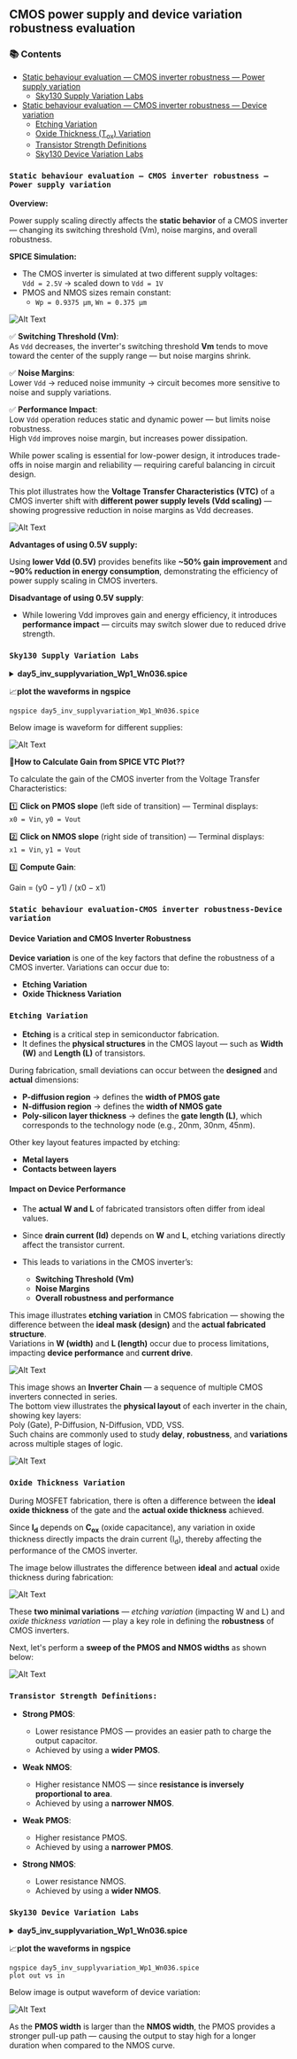 ## CMOS power supply and device variation robustness evaluation

### 📚 Contents

- [Static behaviour evaluation — CMOS inverter robustness — Power supply variation](#static-behaviour-evaluation--cmos-inverter-robustness--power-supply-variation)
  - [Sky130 Supply Variation Labs](#sky130-supply-variation-labs)
- [Static behaviour evaluation — CMOS inverter robustness — Device variation](#static-behaviour-evaluation--cmos-inverter-robustness--device-variation)
  - [Etching Variation](#etching-variation)
  - [Oxide Thickness (T<sub>ox</sub>) Variation](#oxide-thickness-variation)
  - [Transistor Strength Definitions](#transistor-strength-definitions)
  - [Sky130 Device Variation Labs](#sky130-device-variation-labs)
    
### `Static behaviour evaluation — CMOS inverter robustness — Power supply variation`

**Overview:**

Power supply scaling directly affects the **static behavior** of a CMOS inverter — changing its switching threshold (Vm), noise margins, and overall robustness.

**SPICE Simulation:**

- The CMOS inverter is simulated at two different supply voltages:  
  `Vdd = 2.5V` → scaled down to `Vdd = 1V`
- PMOS and NMOS sizes remain constant:  
  - `Wp = 0.9375 μm`, `Wn = 0.375 μm`

![Alt Text](1.png)

✅ **Switching Threshold (Vm)**:  
As `Vdd` decreases, the inverter's switching threshold **Vm** tends to move toward the center of the supply range — but noise margins shrink.

✅ **Noise Margins**:  
Lower `Vdd` → reduced noise immunity → circuit becomes more sensitive to noise and supply variations.

✅ **Performance Impact**:  
Low `Vdd` operation reduces static and dynamic power — but limits noise robustness.  
High `Vdd` improves noise margin, but increases power dissipation.

While power scaling is essential for low-power design, it introduces trade-offs in noise margin and reliability — requiring careful balancing in circuit design.

This plot illustrates how the **Voltage Transfer Characteristics (VTC)** of a CMOS inverter shift with **different power supply levels (Vdd scaling)** — showing progressive reduction in noise margins as Vdd decreases.

![Alt Text](2.png)

**Advantages of using 0.5V supply:**

Using **lower Vdd (0.5V)** provides benefits like **~50% gain improvement** and **~90% reduction in energy consumption**, demonstrating the efficiency of power supply scaling in CMOS inverters.

**Disadvantage of using 0.5V supply**:

- While lowering Vdd improves gain and energy efficiency, it introduces **performance impact** — circuits may switch slower due to reduced drive strength.

### `Sky130 Supply Variation Labs`

<details> <summary><strong>day5_inv_supplyvariation_Wp1_Wn036.spice</strong></summary>

```
*Model Description
.param temp=27

*Including sky130 library files
.lib "sky130_fd_pr/models/sky130.lib.spice" tt

*Netlist Description

XM1 out in vdd vdd sky130_fd_pr__pfet_01v8 w=1 l=0.15
XM2 out in 0 0 sky130_fd_pr__nfet_01v8 w=0.36 l=0.15

Cload out 0 50fF

Vdd vdd 0 1.8V
Vin in 0 1.8V

.control

let powersupply = 1.8
alter Vdd = powersupply
let voltagesupplyvariation = 0
dowhile voltagesupplyvariation < 6
    dc Vin 0 1.8 0.01
    let powersupply = powersupply - 0.2
    alter Vdd = powersupply
    let voltagesupplyvariation = voltagesupplyvariation + 1
end

plot dc1.out vs in dc2.out vs in dc3.out vs in dc4.out vs in dc5.out vs in dc6.out vs in xlabel "input voltage(V)" ylabel "output voltage(V)" title "Inverter dc characteristics as a function of supply voltage"

.endc

.end
```
</details>

📈**plot the waveforms in ngspice**

```shell
ngspice day5_inv_supplyvariation_Wp1_Wn036.spice
```

Below image is waveform for different supplies:

![Alt Text](3.png)

🤔**How to Calculate Gain from SPICE VTC Plot??**

To calculate the gain of the CMOS inverter from the Voltage Transfer Characteristics:

1️⃣ **Click on PMOS slope** (left side of transition) — Terminal displays:  
`x0 = Vin`, `y0 = Vout`

2️⃣ **Click on NMOS slope** (right side of transition) — Terminal displays:  
`x1 = Vin`, `y1 = Vout`

3️⃣ **Compute Gain**:

Gain = (y0 − y1) / (x0 − x1)

### `Static behaviour evaluation-CMOS inverter robustness-Device variation`

#### Device Variation and CMOS Inverter Robustness

**Device variation** is one of the key factors that define the robustness of a CMOS inverter. Variations can occur due to:

- **Etching Variation**
- **Oxide Thickness Variation**

### `Etching Variation`

- **Etching** is a critical step in semiconductor fabrication.
- It defines the **physical structures** in the CMOS layout — such as **Width (W)** and **Length (L)** of transistors.

During fabrication, small deviations can occur between the **designed** and **actual** dimensions:

- **P-diffusion region** → defines the **width of PMOS gate**  
- **N-diffusion region** → defines the **width of NMOS gate**  
- **Poly-silicon layer thickness** → defines the **gate length (L)**, which corresponds to the technology node (e.g., 20nm, 30nm, 45nm).

Other key layout features impacted by etching:

- **Metal layers**
- **Contacts between layers**

#### Impact on Device Performance

- The **actual W and L** of fabricated transistors often differ from ideal values.
- Since **drain current (Id)** depends on **W** and **L**, etching variations directly affect the transistor current.
- This leads to variations in the CMOS inverter’s:

  - **Switching Threshold (Vm)**
  - **Noise Margins**
  - **Overall robustness and performance**
 
This image illustrates **etching variation** in CMOS fabrication — showing the difference between the **ideal mask (design)** and the **actual fabricated structure**.  
Variations in **W (width)** and **L (length)** occur due to process limitations, impacting **device performance** and **current drive**.

![Alt Text](4.png)

This image shows an **Inverter Chain** — a sequence of multiple CMOS inverters connected in series.  
The bottom view illustrates the **physical layout** of each inverter in the chain, showing key layers:  
Poly (Gate), P-Diffusion, N-Diffusion, VDD, VSS.  
Such chains are commonly used to study **delay**, **robustness**, and **variations** across multiple stages of logic.

![Alt Text](5.png)

### `Oxide Thickness Variation`

During MOSFET fabrication, there is often a difference between the **ideal oxide thickness** of the gate and the **actual oxide thickness** achieved.

Since **I<sub>d</sub>** depends on **C<sub>ox</sub>** (oxide capacitance), any variation in oxide thickness directly impacts the drain current (I<sub>d</sub>), thereby affecting the performance of the CMOS inverter.

The image below illustrates the difference between **ideal** and **actual** oxide thickness during fabrication:

![Alt Text](6.png)

These **two minimal variations** — *etching variation* (impacting W and L) and *oxide thickness variation* — play a key role in defining the **robustness** of CMOS inverters.

Next, let's perform a **sweep of the PMOS and NMOS widths** as shown below:

![Alt Text](7.png)

### `Transistor Strength Definitions:`

- **Strong PMOS**:
  - Lower resistance PMOS — provides an easier path to charge the output capacitor.
  - Achieved by using a **wider PMOS**.

- **Weak NMOS**:
  - Higher resistance NMOS — since **resistance is inversely proportional to area**.
  - Achieved by using a **narrower NMOS**.

- **Weak PMOS**:
  - Higher resistance PMOS.
  - Achieved by using a **narrower PMOS**.

- **Strong NMOS**:
  - Lower resistance NMOS.
  - Achieved by using a **wider NMOS**.

### `Sky130 Device Variation Labs`

<details> <summary><strong>day5_inv_supplyvariation_Wp1_Wn036.spice</strong></summary>

```
*Model Description
.param temp=27

*Including sky130 library files
.lib "sky130_fd_pr/models/sky130.lib.spice" tt

*Netlist Description

XM1 out in vdd vdd sky130_fd_pr__pfet_01v8 w=7 l=0.15
XM2 out in 0 0 sky130_fd_pr__nfet_01v8 w=0.42 l=0.15

Cload out 0 50fF

Vdd vdd 0 1.8V
Vin in 0 1.8V

*simulation commands
.op

.dc Vin 0 1.8 0.01

.control
run
setplot dc1
display
.endc

.end
```
</details>

📈**plot the waveforms in ngspice**

```shell
ngspice day5_inv_supplyvariation_Wp1_Wn036.spice
plot out vs in
```

Below image is output waveform of device variation:

![Alt Text](8.png)

As the **PMOS width** is larger than the **NMOS width**, the PMOS provides a stronger pull-up path — causing the output to stay high for a longer duration when compared to the NMOS curve.
